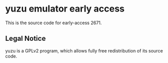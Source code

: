 yuzu emulator early access
=============

This is the source code for early-access 2671.

## Legal Notice

yuzu is a GPLv2 program, which allows fully free redistribution of its source code.
